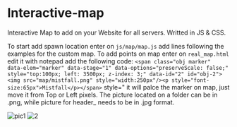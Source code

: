# Interactive-map
Interactive Map to add on your Website for all servers.
Writted in JS & CSS.

To start add spawn location enter on `js/map/map.js` add lines following the examples for the custom map.
To add points on map enter on `real_map.html` edit it with notepad add the following code:
`<span class="obj marker" data-elem="marker" data-stage="1" data-options="preserveScale: false;" style="top:100px; left: 3500px; z-index: 3;" data-id="2" id="obj-2"><img src="map/mistfall.png" style="width:250px"/><p style="font-size:65px">Mistfall</p></span>`
style=" it will palce the marker on map, just move it from Top or Left pixels.
The picture located on a folder can be in .png, while picture for header_ needs to be in .jpg format.

![pic1](https://user-images.githubusercontent.com/89811188/167296718-7bf9ad06-1157-40b3-9e99-791905608e7d.png)
![2](https://user-images.githubusercontent.com/89811188/167296720-8f6a3c14-5b1a-4be5-ab0a-d9a515176a57.png)

